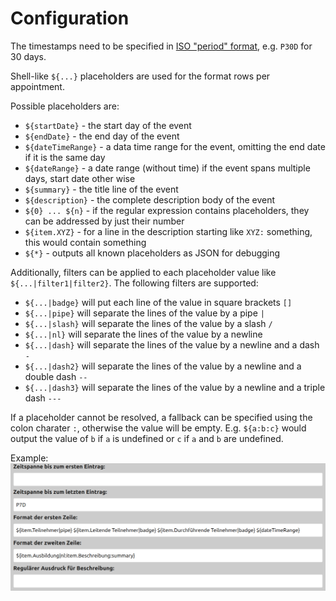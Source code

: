 # Configuration

The timestamps need to be specified in [ISO "period" format](https://en.wikipedia.org/wiki/ISO_8601#Durations), e.g. `P30D` for 30 days.

Shell-like `${...}` placeholders are used for the format rows per appointment.

Possible placeholders are:

* `${startDate}` - the start day of the event
* `${endDate}` - the end day of the event
* `${dateTimeRange}` - a data time range for the event, omitting the end date if it is the same day
* `${dateRange}` - a date range (without time) if the event spans multiple days, start date other wise
* `${summary}` - the title line of the event
* `${description}` - the complete description body of the event
* `${0} ... ${n}` - if the regular expression contains placeholders, they can be addressed by just their number
* `${item.XYZ}` - for a line in the description starting like `XYZ:` something, this would contain something
* `${*}` - outputs all known placeholders as JSON for debugging

Additionally, filters can be applied to each placeholder value like `${...|filter1|filter2}`.
The following filters are supported:

* `${...|badge}` will put each line of the value in square brackets `[]`
* `${...|pipe}` will separate the lines of the value by a pipe `|`
* `${...|slash}` will separate the lines of the value by a slash `/`
* `${...|nl}` will separate the lines of the value by a newline
* `${...|dash}` will separate the lines of the value by a newline and a dash `-`
* `${...|dash2}` will separate the lines of the value by a newline and a double dash `--`
* `${...|dash3}` will separate the lines of the value by a newline and a triple dash `---`

If a placeholder cannot be resolved, a fallback can be specified using the colon charater `:`, otherwise the value will be empty.
E.g. `${a:b:c}` would output the value of `b` if `a` is undefined or `c` if `a` and `b` are undefined.

Example:
![Screenshot of example configuration](img/config-example.png)
